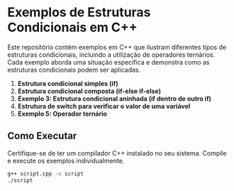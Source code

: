 # Exemplos de Estruturas Condicionais em C++

Este repositório contém exemplos em C++ que ilustram diferentes tipos de estruturas condicionais, incluindo a utilização de operadores ternários. Cada exemplo aborda uma situação específica e demonstra como as estruturas condicionais podem ser aplicadas.

1. **Estrutura condicional simples (if)**
2. **Estrutura condicional composta (if-else if-else)**
3. **Exemplo 3: Estrutura condicional aninhada (if dentro de outro if)**
4. **Estrutura de switch para verificar o valor de uma variável**
5. **Exemplo 5: Operador ternário**

## Como Executar

Certifique-se de ter um compilador C++ instalado no seu sistema. Compile e execute os exemplos individualmente.

```bash
g++ script.cpp -o script
./script



